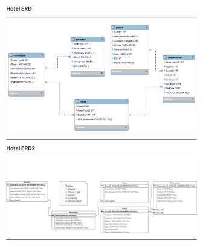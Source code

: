 **Hotel ERD**

---

![Hotel Erd](hotel_erd.png)

---

**Hotel ERD2**

![Hotel ERD2](Hotel_ERD2.png)

---

